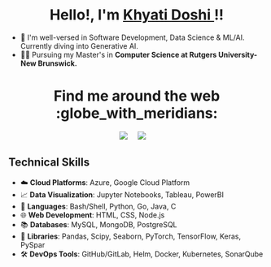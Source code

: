 <h1 align="center">Hello!, I'm <a href="https://www.linkedin.com/in/khyatidoshi/"> Khyati Doshi </a>!!
</h1>
  
- 🌱 I'm well-versed in Software Development, Data Science & ML/AI. Currently diving into Generative AI.
- 👩‍🎓 Pursuing my Master's in **Computer Science at Rutgers University-New Brunswick.**

<h1 align="center"> Find me around the web :globe_with_meridians:</h1>
<p align="center">
  <a href="https://www.linkedin.com/in/khyatidoshi/"><img src="https://img.shields.io/badge/linkedin-%230077B5.svg?&style=for-the-badge&logo=linkedin&logoColor=white" /></a>&nbsp;&nbsp;&nbsp;&nbsp;
  <a href="mailto:kbd57@scarletmail.rutgers.edu"><img src="https://img.shields.io/badge/gmail-%23D14836.svg?&style=for-the-badge&logo=gmail&logoColor=white" /></a>&nbsp;&nbsp;&nbsp;&nbsp;
</p>

## Technical Skills
- ☁️ **Cloud Platforms**: Azure, Google Cloud Platform
- 📈 **Data Visualization**: Jupyter Notebooks, Tableau, PowerBI
- 📝 **Languages**: Bash/Shell, Python, Go, Java, C
- 🌐 **Web Development**: HTML, CSS, Node.js
- 📚 **Databases**: MySQL, MongoDB, PostgreSQL
- 📜 **Libraries**: Pandas, Scipy, Seaborn, PyTorch, TensorFlow, Keras, PySpar
- 🛠️ **DevOps Tools**: GitHub/GitLab, Helm, Docker, Kubernetes, SonarQube

<!--
**khyatidoshi/khyatidoshi** is a ✨ _special_ ✨ repository because its `README.md` (this file) appears on your GitHub profile.

Here are some ideas to get you started:

- 🔭 I’m currently working on ...
- 🌱 I’m currently learning ...
- 👯 I’m looking to collaborate on ...
- 🤔 I’m looking for help with ...
- 💬 Ask me about ...
- 📫 How to reach me: ...
- 😄 Pronouns: ...
- ⚡ Fun fact: ...
-->
